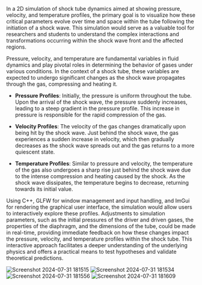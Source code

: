 In a 2D simulation of shock tube dynamics aimed at showing pressure, velocity, and temperature profiles, the primary goal is to visualize how these critical parameters evolve over time and space within the tube following the initiation of a shock wave. This simulation would serve as a valuable tool for researchers and students to understand the complex interactions and transformations occurring within the shock wave front and the affected regions.

Pressure, velocity, and temperature are fundamental variables in fluid dynamics and play pivotal roles in determining the behavior of gases under various conditions. In the context of a shock tube, these variables are expected to undergo significant changes as the shock wave propagates through the gas, compressing and heating it.

- **Pressure Profiles**: Initially, the pressure is uniform throughout the tube. Upon the arrival of the shock wave, the pressure suddenly increases, leading to a steep gradient in the pressure profile. This increase in pressure is responsible for the rapid compression of the gas.

- **Velocity Profiles**: The velocity of the gas changes dramatically upon being hit by the shock wave. Just behind the shock wave, the gas experiences a sudden increase in velocity, which then gradually decreases as the shock wave spreads out and the gas returns to a more quiescent state.

- **Temperature Profiles**: Similar to pressure and velocity, the temperature of the gas also undergoes a sharp rise just behind the shock wave due to the intense compression and heating caused by the shock. As the shock wave dissipates, the temperature begins to decrease, returning towards its initial value.

Using C++, GLFW for window management and input handling, and ImGui for rendering the graphical user interface, the simulation would allow users to interactively explore these profiles. Adjustments to simulation parameters, such as the initial pressures of the driver and driven gases, the properties of the diaphragm, and the dimensions of the tube, could be made in real-time, providing immediate feedback on how these changes impact the pressure, velocity, and temperature profiles within the shock tube. This interactive approach facilitates a deeper understanding of the underlying physics and offers a practical means to test hypotheses and validate theoretical predictions.

![Screenshot 2024-07-31 181515](https://github.com/user-attachments/assets/721970a7-3ff7-4105-8a26-276c31b7544d)
![Screenshot 2024-07-31 181534](https://github.com/user-attachments/assets/a8c87f7b-d200-43ba-a314-1ec08300c9a1)
![Screenshot 2024-07-31 181556](https://github.com/user-attachments/assets/c80a0ecf-8367-4875-8a04-607707f4c07c)
![Screenshot 2024-07-31 181609](https://github.com/user-attachments/assets/97d08d78-c60d-48d3-9609-1cf474f6b971)
